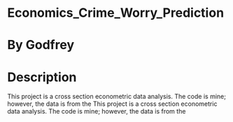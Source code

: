 # Economics_Crime_Worry_Prediction

# By Godfrey

# Description
This project is a cross section econometric data analysis. The code is mine; however, the data is from the This project is a cross section econometric data analysis. The code is mine; however, the data is from the 
